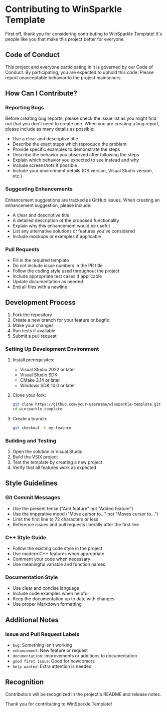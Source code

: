 # Contributing to WinSparkle Template

First off, thank you for considering contributing to WinSparkle Template! It's people like you that make this project better for everyone.

## Code of Conduct

This project and everyone participating in it is governed by our Code of Conduct. By participating, you are expected to uphold this code. Please report unacceptable behavior to the project maintainers.

## How Can I Contribute?

### Reporting Bugs

Before creating bug reports, please check the issue list as you might find out that you don't need to create one. When you are creating a bug report, please include as many details as possible:

* Use a clear and descriptive title
* Describe the exact steps which reproduce the problem
* Provide specific examples to demonstrate the steps
* Describe the behavior you observed after following the steps
* Explain which behavior you expected to see instead and why
* Include screenshots if possible
* Include your environment details (OS version, Visual Studio version, etc.)

### Suggesting Enhancements

Enhancement suggestions are tracked as GitHub issues. When creating an enhancement suggestion, please include:

* A clear and descriptive title
* A detailed description of the proposed functionality
* Explain why this enhancement would be useful
* List any alternative solutions or features you've considered
* Include mockups or examples if applicable

### Pull Requests

* Fill in the required template
* Do not include issue numbers in the PR title
* Follow the coding style used throughout the project
* Include appropriate test cases if applicable
* Update documentation as needed
* End all files with a newline

## Development Process

1. Fork the repository
2. Create a new branch for your feature or bugfix
3. Make your changes
4. Run tests if available
5. Submit a pull request

### Setting Up Development Environment

1. Install prerequisites:
   * Visual Studio 2022 or later
   * Visual Studio SDK
   * CMake 3.14 or later
   * Windows SDK 10.0 or later

2. Clone your fork:
   ```bash
   git clone https://github.com/your-username/winsparkle-template.git
   cd winsparkle-template
   ```

3. Create a branch:
   ```bash
   git checkout -b my-feature
   ```

### Building and Testing

1. Open the solution in Visual Studio
2. Build the VSIX project
3. Test the template by creating a new project
4. Verify that all features work as expected

## Style Guidelines

### Git Commit Messages

* Use the present tense ("Add feature" not "Added feature")
* Use the imperative mood ("Move cursor to..." not "Moves cursor to...")
* Limit the first line to 72 characters or less
* Reference issues and pull requests liberally after the first line

### C++ Style Guide

* Follow the existing code style in the project
* Use modern C++ features when appropriate
* Comment your code when necessary
* Use meaningful variable and function names

### Documentation Style

* Use clear and concise language
* Include code examples when helpful
* Keep the documentation up to date with changes
* Use proper Markdown formatting

## Additional Notes

### Issue and Pull Request Labels

* `bug`: Something isn't working
* `enhancement`: New feature or request
* `documentation`: Improvements or additions to documentation
* `good first issue`: Good for newcomers
* `help wanted`: Extra attention is needed

## Recognition

Contributors will be recognized in the project's README and release notes.

Thank you for contributing to WinSparkle Template!